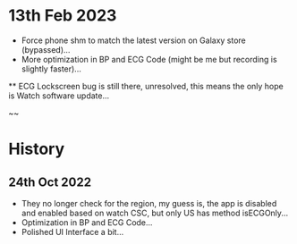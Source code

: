 # 13th Feb 2023
 * Force phone shm to match the latest version on Galaxy store (bypassed)...
 * More optimization in BP and ECG Code (might be me but recording is slightly faster)...

 ** ECG Lockscreen bug is still there, unresolved, this means the only hope is Watch software update...

~~

# History
## 24th Oct 2022
 * They no longer check for the region, my guess is, the app is disabled and enabled based on watch CSC, but only US has method isECGOnly...
 * Optimization in BP and ECG Code...
 * Polished UI Interface a bit...
